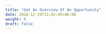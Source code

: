 ```yaml
---
title: "Get An Overview Of An Opportunity"
date: 2018-12-29T11:02:05+06:00
weight: 9
draft: false
---
```


